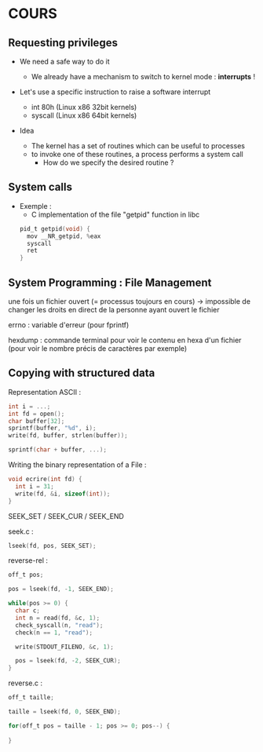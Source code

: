 # COURS

## Requesting privileges

- We need a safe way to do it
  - We already have a mechanism to switch to kernel mode : **interrupts** !  

- Let's use a specific instruction to raise a software interrupt
  - int 80h (Linux x86 32bit kernels)
  - syscall (Linux x86 64bit kernels)

- Idea
  - The kernel has a set of routines which can be useful to processes
  - to invoke one of these routines, a process performs a system call
    - How do we specify the desired routine ?

## System calls

- Exemple :
  - C implementation of the file "getpid" function in libc
  ```c
  pid_t getpid(void) {
    mov __NR_getpid, %eax
    syscall
    ret
  }
  ```

## System Programming : File Management

une fois un fichier ouvert (= processus toujours en cours) -> impossible de changer les droits en direct de la personne ayant ouvert le fichier 

errno : variable d'erreur (pour fprintf)

hexdump : commande terminal pour voir le contenu en hexa d'un fichier (pour voir le nombre précis de caractères par exemple)

## Copying with structured data

Representation ASCII :
```c
int i = ...;
int fd = open();
char buffer[32];
sprintf(buffer, "%d", i);
write(fd, buffer, strlen(buffer));

sprintf(char + buffer, ...);
```

Writing the binary representation of a File :

```c
void ecrire(int fd) {
  int i = 31;
  write(fd, &i, sizeof(int));
}
```

SEEK_SET / SEEK_CUR / SEEK_END

seek.c :

```c
lseek(fd, pos, SEEK_SET);
```

reverse-rel :
```c
off_t pos;

pos = lseek(fd, -1, SEEK_END);

while(pos >= 0) {
  char c;
  int n = read(fd, &c, 1);
  check_syscall(n, "read");
  check(n == 1, "read");

  write(STDOUT_FILENO, &c, 1);

  pos = lseek(fd, -2, SEEK_CUR);
}
```

reverse.c :

```c
off_t taille;

taille = lseek(fd, 0, SEEK_END);

for(off_t pos = taille - 1; pos >= 0; pos--) {
  
}
```

## 

